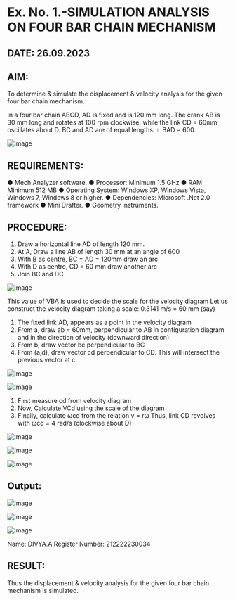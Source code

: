 # Ex. No. 1.-SIMULATION ANALYSIS ON FOUR BAR CHAIN MECHANISM

## DATE: 26.09.2023

## AIM:

To determine & simulate the displacement & velocity analysis for the given four bar chain mechanism. 

 In a four bar chain ABCD, AD is fixed and is 120 mm long. The crank AB is 30 mm long and rotates at 100 rpm clockwise, while the link CD = 60mm oscillates about D. BC and AD are of equal lengths. ∟BAD = 600.

![image](https://github.com/Sellakumar1987/Ex.-No.-1.-SIMULATION-ANALYSIS-ON-FOUR-BAR-CHAIN-MECHANISM/assets/113594316/03952954-387e-4fd3-a1a0-a8dd4b82ae07)

## REQUIREMENTS:
●	Mech Analyzer software.
●	Processor: Minimum 1.5 GHz
●	RAM: Minimum 512 MB
●	Operating System: Windows XP, Windows Vista, Windows 7, Windows 8 or higher.
●	Dependencies: Microsoft .Net 2.0 framework
●	Mini Drafter.
●	Geometry instruments.

## PROCEDURE:
1. Draw a horizontal line AD of length 120 mm. 
2. At A, Draw a line AB of length 30 mm at an angle of 600 
3. With B as centre, BC = AD = 120mm draw an arc 
4. With D as centre, CD = 60 mm draw another arc 
5. Join BC and DC 

![image](https://github.com/Sellakumar1987/Ex.-No.-1.-SIMULATION-ANALYSIS-ON-FOUR-BAR-CHAIN-MECHANISM/assets/113594316/a99fb530-e8df-49bf-9b2c-d537ff992534)

This value of VBA is used to decide the scale for the velocity diagram 
Let us construct the velocity diagram taking a scale: 
0.3141 m/s = 60 mm (say) 
1. The fixed link AD, appears as a point in the velocity diagram 
2. From a, draw ab = 60mm, perpendicular to AB in configuration diagram and in the direction of velocity (downward direction) 
3. From b, draw vector bc perpendicular to BC
4. From (a,d), draw vector cd perpendicular to CD. This will intersect the previous vector at c.  

![image](https://github.com/Sellakumar1987/Ex.-No.-1.-SIMULATION-ANALYSIS-ON-FOUR-BAR-CHAIN-MECHANISM/assets/113594316/76094ae8-a8af-48f3-b2c4-472ab800cc8e)

![image](https://github.com/Sellakumar1987/Ex.-No.-1.-SIMULATION-ANALYSIS-ON-FOUR-BAR-CHAIN-MECHANISM/assets/113594316/cb44fabe-6e16-4550-a2ec-4ee0f4cb6774)

1. First measure cd from velocity diagram  
2. Now, Calculate VCd using the scale of the diagram 
3. Finally, calculate ωcd from the relation v = rω 
Thus, link CD revolves with ωcd = 4 rad/s (clockwise about D) 

![image](https://github.com/Sellakumar1987/Ex.-No.-1.-SIMULATION-ANALYSIS-ON-FOUR-BAR-CHAIN-MECHANISM/assets/113594316/97627fa4-0d38-412c-8745-082bd7b85299)

![image](https://github.com/Sellakumar1987/Ex.-No.-1.-SIMULATION-ANALYSIS-ON-FOUR-BAR-CHAIN-MECHANISM/assets/113594316/15f7e50d-486d-46d0-bed0-8f51b36e7396)

![image](https://github.com/Sellakumar1987/Ex.-No.-1.-SIMULATION-ANALYSIS-ON-FOUR-BAR-CHAIN-MECHANISM/assets/113594316/b01469ff-cb80-4ca6-a6ef-ae521ee9b717)


## Output:
![image](https://github.com/Divya110205/Ex.-No.-1.-SIMULATION-ANALYSIS-ON-FOUR-BAR-CHAIN-MECHANISM/assets/119404855/6dbf0cbe-2d79-4ff6-b720-df32b4a39a15)

![image](https://github.com/Divya110205/Ex.-No.-1.-SIMULATION-ANALYSIS-ON-FOUR-BAR-CHAIN-MECHANISM/assets/119404855/bfe3ed77-9134-4673-a76c-57e7f8b63236)

![image](https://github.com/Divya110205/Ex.-No.-1.-SIMULATION-ANALYSIS-ON-FOUR-BAR-CHAIN-MECHANISM/assets/119404855/d649d81a-3273-4b3b-a49a-3bd392cc1444)

Name: DIVYA.A
Register Number: 212222230034

## RESULT:
Thus the displacement & velocity analysis for the given four bar chain mechanism is simulated.
